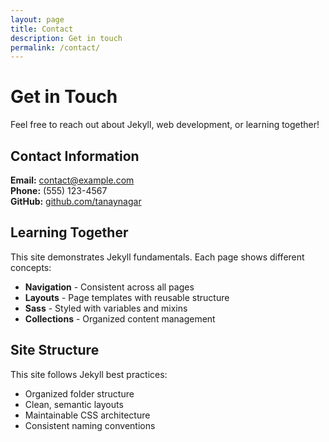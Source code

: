 ```yaml
---
layout: page
title: Contact
description: Get in touch
permalink: /contact/
---
```


# Get in Touch

Feel free to reach out about Jekyll, web development, or learning together!

## Contact Information

**Email:** contact@example.com  
**Phone:** (555) 123-4567  
**GitHub:** [github.com/tanaynagar](https://github.com/tanaynagar)  

## Learning Together

This site demonstrates Jekyll fundamentals. Each page shows different concepts:

- **Navigation** - Consistent across all pages
- **Layouts** - Page templates with reusable structure
- **Sass** - Styled with variables and mixins
- **Collections** - Organized content management

## Site Structure

This site follows Jekyll best practices:
- Organized folder structure
- Clean, semantic layouts
- Maintainable CSS architecture
- Consistent naming conventions